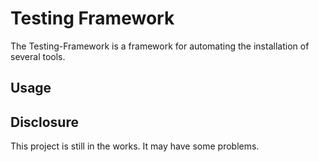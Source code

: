 # Testing Framework

The Testing-Framework is a framework for automating the installation of several tools.


## Usage



## Disclosure
This project is still in the works. It may have some problems.

